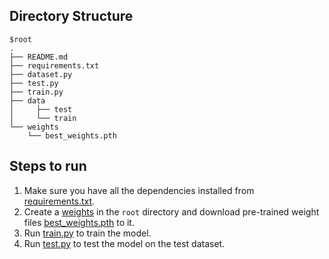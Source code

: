 ## Directory Structure 
```
$root
.
├── README.md
├── requirements.txt
├── dataset.py
├── test.py
├── train.py
├── data
│     ├── test
│     └── train
└── weights
    └── best_weights.pth
```

## Steps to run
1. Make sure you have all the dependencies installed from [requirements.txt](requirements.txt).
2. Create a [weights](weights) in the ```root``` directory and download pre-trained weight files [best_weights.pth](https://drive.google.com/file/d/1NGpx2WyApqjWuIHmkEVyLz7a9j_ossZ0/view?usp=sharing) to it.
3. Run [train.py](train.py) to train the model.
4. Run [test.py](test.py) to test the model on the test dataset.